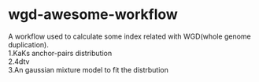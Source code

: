 # wgd-awesome-workflow
A workflow used to calculate some index related with WGD(whole genome duplication).  
1.KaKs anchor-pairs distribution  
2.4dtv  
3.An gaussian mixture model to fit the distrbution  
